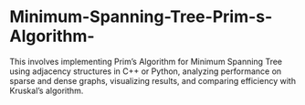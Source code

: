 # Minimum-Spanning-Tree-Prim-s-Algorithm-
This involves implementing Prim’s Algorithm for Minimum Spanning Tree using adjacency structures in C++ or Python, analyzing performance on sparse and dense graphs, visualizing results, and comparing efficiency with Kruskal’s algorithm.
